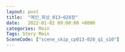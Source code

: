 ```yaml
---
layout: post
title:  "메인_회상_013~028장"
date:   2022-01-02 09:00:00 +0000
categories: Main
Tags: Story Main
SceneCode: ["scene_skip_cp013-028_q1_s10"]
---
```

